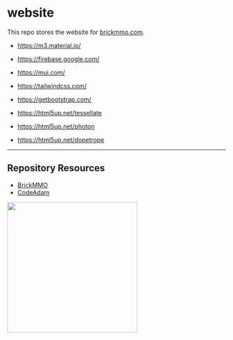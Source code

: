 # website

This repo stores the website for [brickmmo.com](https://brickmmo.com).

- https://m3.material.io/
- https://firebase.google.com/
- https://mui.com/
- https://tailwindcss.com/
- https://getbootstrap.com/

- https://html5up.net/tessellate
- https://html5up.net/photon
- https://html5up.net/dopetrope

***

## Repository Resources

* [BrickMMO](https://brickmmo.com)
* [CodeAdam](https://codeadam.ca)

<a href="https://brickmmo.com">
<img src="https://brickmmo.com/images/brickmmo-logo-horizontal.jpg" width="300">
</a>
